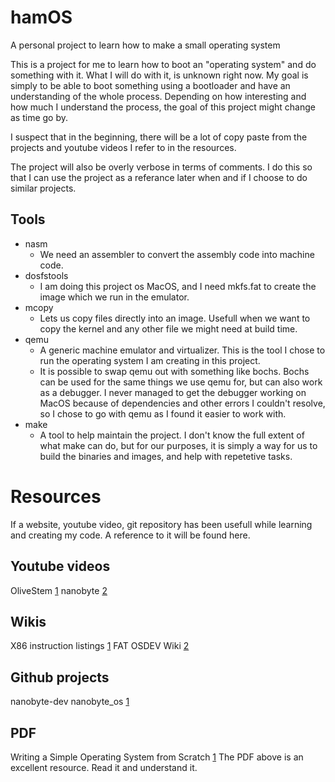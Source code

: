 # hamOS
A personal project to learn how to make a small operating system

This is a project for me to learn how to boot an "operating system" and do
something with it. What I will do with it, is unknown right now. My goal is
simply to be able to boot something using a bootloader and have an
understanding of the whole process. Depending on how interesting and how much I
understand the process, the goal of this project might change as time go by.

I suspect that in the beginning, there will be a lot of copy paste from the
projects and youtube videos I refer to in the resources.

The project will also be overly verbose in terms of comments. I do this so that
I can use the project as a referance later when and if I choose to do similar
projects.


## Tools 
  - nasm
    - We need an assembler to convert the assembly code into machine code.
  - dosfstools
    - I am doing this project os MacOS, and I need mkfs.fat to create the image
      which we run in the emulator.
  - mcopy
    - Lets us copy files directly into an image. Usefull when we want to copy
      the kernel and any other file we might need at build time.
  - qemu
    - A generic machine emulator and virtualizer. This is the tool I chose to
      run the operating system I am creating in this project.
    - It is possible to swap qemu out with something like bochs. Bochs can be
      used for the same things we use qemu for, but can also work as a
      debugger. I never managed to get the debugger working on MacOS because of
      dependencies and other errors I couldn't resolve, so I chose to go with
      qemu as I found it easier to work with.
  - make
    - A tool to help maintain the project. I don't know the full extent of what
      make can do, but for our purposes, it is simply a way for us to build the
      binaries and images, and help with repetetive tasks.
  

# Resources
If a website, youtube video, git repository has been usefull while learning and
creating my code. A reference to it will be found here.


## Youtube videos
OliveStem [1](https://www.youtube.com/@olivestemlearning)
nanobyte [2](https://www.youtube.com/@nanobyte-dev)


## Wikis
X86 instruction listings [1](https://en.wikipedia.org/wiki/X86_instruction_listings)
FAT OSDEV Wiki [2](https://wiki.osdev.org/FAT#Boot_Record)


## Github projects
nanobyte-dev nanobyte_os [1](https://github.com/nanobyte-dev/nanobyte_os.git)


## PDF
Writing a Simple Operating System from Scratch [1](https://www.cs.bham.ac.uk/~exr/lectures/opsys/10_11/lectures/os-dev.pdf)
The PDF above is an excellent resource. Read it and understand it.
